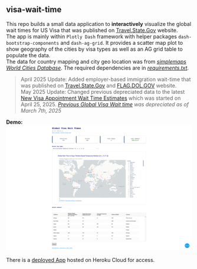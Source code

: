 ## visa-wait-time

This repo builds a small data application to **interactively** visualize the global wait times for US Visa that was published on [Travel.State.Gov](https://travel.state.gov/content/travel/en/us-visas.html) website.  
The app is mainly within `Plotly Dash` framework with helper packages `dash-bootstrap-components` and `dash-ag-grid`. It provides a scatter map plot to show geography of the cities by visa types as well as an AG grid table to populate the data.  
The data for country mapping and city geo location was from [*simplemaps World Cities Database*](https://simplemaps.com/data/world-cities). The required dependencies are in [*requirements.txt*](requirements.txt).

> April 2025 Update: Added employer-based immigration wait-time that was published on [Travel.State.Gov](https://travel.state.gov/content/travel/en/legal/visa-law0/visa-bulletin/2025/visa-bulletin-for-april-2025.html) and [FLAG.DOL.GOV](https://flag.dol.gov/processingtimes) website.  
> May 2025 Update: Changed previous depreciated data to the latest [New Visa Appointment Wait Time Estimates](https://travel.state.gov/content/travel/en/us-visas/visa-information-resources/global-visa-wait-times.html) which was started on April 25, 2025.  *[Previous Global Visa Wait time](assets/travel_state_gov.png) was depreciated as of March 7th, 2025*

**Demo:**  
![web_dash_app](assets/web_dash_app.png)

There is a [deployed App](https://visa-wait-time-92237e1d0c27.herokuapp.com/) hosted on Heroku Cloud for access.

